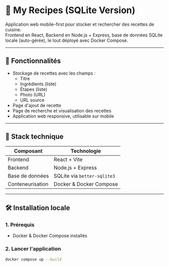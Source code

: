 # 📘 My Recipes (SQLite Version)

Application web mobile-first pour stocker et rechercher des recettes de cuisine.  
Frontend en React, Backend en Node.js + Express, base de données SQLite locale (auto-gérée), le tout déployé avec Docker Compose.

---

## 🚀 Fonctionnalités

- Stockage de recettes avec les champs :
  - Titre
  - Ingrédients (liste)
  - Étapes (liste)
  - Photo (URL)
  - URL source
- Page d'ajout de recette
- Page de recherche et visualisation des recettes
- Application web responsive, utilisable sur mobile

---

## 🧱 Stack technique

| Composant  | Technologie       |
|------------|------------------|
| Frontend   | React + Vite     |
| Backend    | Node.js + Express |
| Base de données | SQLite via `better-sqlite3` |
| Conteneurisation | Docker & Docker Compose |

---

## 🛠️ Installation locale

### 1. Prérequis

- Docker & Docker Compose installés

### 2. Lancer l'application

```bash
docker compose up --build
